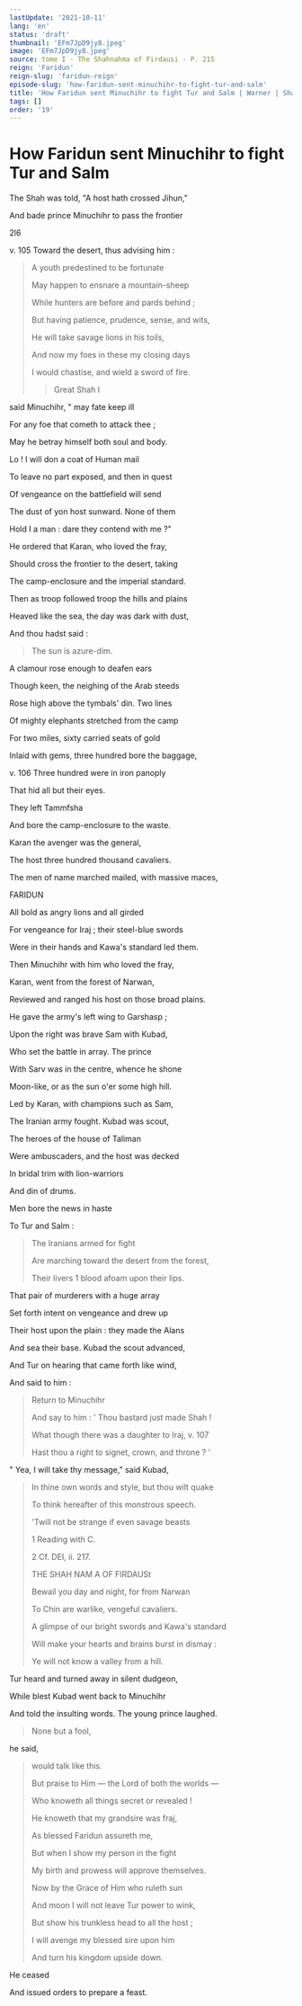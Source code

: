 ```yaml
---
lastUpdate: '2021-10-11'
lang: 'en'
status: 'draft'
thumbnail: 'EFm7JpD9jy8.jpeg'
image: 'EFm7JpD9jy8.jpeg'
source: tome I - The Shahnahma of Firdausi - P. 215
reign: 'Faridun'
reign-slug: 'faridun-reign'
episode-slug: 'how-faridun-sent-minuchihr-to-fight-tur-and-salm'
title: 'How Faridun sent Minuchihr to fight Tur and Salm | Warner | Shahnama'
tags: []
order: '19'
---
```


<!-- LTeX: language=en -->

# How Faridun sent Minuchihr to fight Tur and Salm

The Shah was told, "A host hath crossed Jihun,"

And bade prince Minuchihr to pass the frontier

2l6

v. 105 Toward the desert, thus advising him :

> A youth predestined to be fortunate
>
> May happen to ensnare a mountain-sheep
>
> While hunters are before and pards behind ;
>
> But having patience, prudence, sense, and wits,
>
> He will take savage lions in his toils,
>
> And now my foes in these my closing days
>
> I would chastise, and wield a sword of fire.
>
> > Great Shah I

said Minuchihr, " may fate keep ill

For any foe that cometh to attack thee ;

May he betray himself both soul and body.

Lo ! I will don a coat of Human mail

To leave no part exposed, and then in quest

Of vengeance on the battlefield will send

The dust of yon host sunward. None of them

Hold I a man : dare they contend with me ?"

He ordered that Karan, who loved the fray,

Should cross the frontier to the desert, taking

The camp-enclosure and the imperial standard.

Then as troop followed troop the hills and plains

Heaved like the sea, the day was dark with dust,

And thou hadst said :

> The sun is azure-dim.

A clamour rose enough to deafen ears

Though keen, the neighing of the Arab steeds

Rose high above the tymbals' din. Two lines

Of mighty elephants stretched from the camp

For two miles, sixty carried seats of gold

Inlaid with gems, three hundred bore the baggage,

v. 106 Three hundred were in iron panoply

That hid all but their eyes.

They left Tammfsha

And bore the camp-enclosure to the waste.

Karan the avenger was the general,

The host three hundred thousand cavaliers.

The men of name marched mailed, with massive maces,

FARIDUN

All bold as angry lions and all girded

For vengeance for Iraj ; their steel-blue swords

Were in their hands and Kawa's standard led them.

Then Minuchihr with him who loved the fray,

Karan, went from the forest of Narwan,

Reviewed and ranged his host on those broad plains.

He gave the army's left wing to Garshasp ;

Upon the right was brave Sam with Kubad,

Who set the battle in array. The prince

With Sarv was in the centre, whence he shone

Moon-like, or as the sun o'er some high hill.

Led by Karan, with champions such as Sam,

The Iranian army fought. Kubad was scout,

The heroes of the house of Taliman

Were ambuscaders, and the host was decked

In bridal trim with lion-warriors

And din of drums.

Men bore the news in haste

To Tur and Salm :

> The Iranians armed for fight
>
> Are marching toward the desert from the forest,
>
> Their livers 1 blood afoam upon their lips.

That pair of murderers with a huge array

Set forth intent on vengeance and drew up

Their host upon the plain : they made the Alans

And sea their base. Kubad the scout advanced,

And Tur on hearing that came forth like wind,

And said to him :

> Return to Minuchihr
>
> And say to him : ' Thou bastard just made Shah !
>
> What though there was a daughter to Iraj, v. 107
>
> Hast thou a right to signet, crown, and throne ? '

" Yea, I will take thy message," said Kubad,

> In thine own words and style, but thou wilt quake
>
> To think hereafter of this monstrous speech.
>
> 'Twill not be strange if even savage beasts
>
> 1 Reading with C.
>
> 2 Cf. DEI, ii. 217.
>
> THE SHAH NAM A OF FlRDAUSt
>
> Bewail you day and night, for from Narwan
>
> To Chin are warlike, vengeful cavaliers.
>
> A glimpse of our bright swords and Kawa's standard
>
> Will make your hearts and brains burst in dismay :
>
> Ye will not know a valley from a hill.

Tur heard and turned away in silent dudgeon,

While blest Kubad went back to Minuchihr

And told the insulting words. The young prince laughed.

> None but a fool,

he said,

> would talk like this.
>
> But praise to Him — the Lord of both the worlds —
>
> Who knoweth all things secret or revealed !
>
> He knoweth that my grandsire was fraj,
>
> As blessed Faridun assureth me,
>
> But when I show my person in the fight
>
> My birth and prowess will approve themselves.
>
> Now by the Grace of Him who ruleth sun
>
> And moon I will not leave Tur power to wink,
>
> But show his trunkless head to all the host ;
>
> I will avenge my blessed sire upon him
>
> And turn his kingdom upside down.

He ceased

And issued orders to prepare a feast.
